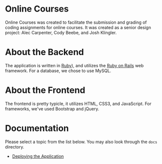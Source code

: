 # Online Courses

Online Courses was created to facilitate the submission and grading of coding assignments for online courses. It was created as a senior design project: Alec Carpenter, Cody Beebe, and Josh Klingler.

# About the Backend

The application is written in [Ruby](http://ruby-lang.org)), and utilizes the [Ruby on Rails](http://rubyonrails.org) web framework. For a database, we chose to use MySQL.

# About the Frontend

The frontend is pretty typicle, it utilizes HTML, CSS3, and JavaScript. For frameworks, we've used Bootstrap and jQuery.

# Documentation

Please select a topic from the list below. You may also look through the `docs` directory.

- [Deploying the Application](docs/deploying-the-applicaiton.md)